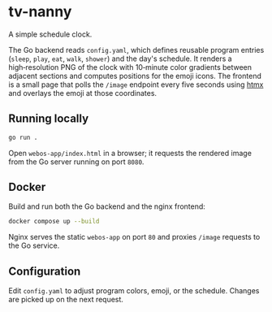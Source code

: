 # tv-nanny

A simple schedule clock.

The Go backend reads `config.yaml`, which defines reusable program entries
(`sleep`, `play`, `eat`, `walk`, `shower`) and the day's schedule. It renders a
high‑resolution PNG of the clock with 10‑minute color gradients between adjacent
sections and computes positions for the emoji icons. The frontend is a small
page that polls the `/image` endpoint every five seconds using
[htmx](https://htmx.org) and overlays the emoji at those coordinates.

## Running locally

```sh
go run .
```

Open `webos-app/index.html` in a browser; it requests the rendered image from
the Go server running on port `8080`.

## Docker

Build and run both the Go backend and the nginx frontend:

```sh
docker compose up --build
```

Nginx serves the static `webos-app` on port `80` and proxies `/image` requests
to the Go service.

## Configuration

Edit `config.yaml` to adjust program colors, emoji, or the schedule. Changes are
picked up on the next request.
